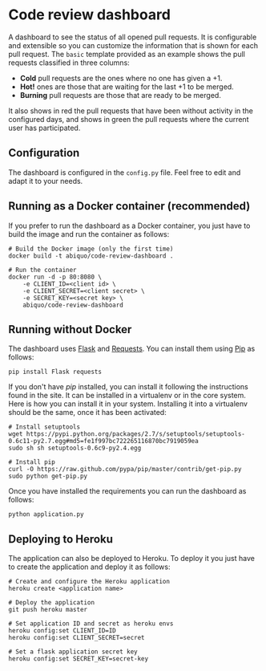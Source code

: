 Code review dashboard
=====================

A dashboard to see the status of all opened pull requests. It is configurable and extensible so you can customize the information that is shown for each pull request. The `basic` template provided as an example shows the pull requests classified in three columns:

* **Cold** pull requests are the ones where no one has given a +1.
* **Hot!** ones are those that are waiting for the last +1 to be merged.
* **Burning** pull requests are those that are ready to be merged.

It also shows in red the pull requests that have been without activity in the configured days, and shows in green the pull requests where the current user has participated.

Configuration
-------------

The dashboard is configured in the `config.py` file. Feel free to edit and adapt it to your needs.

Running as a Docker container (recommended)
-------------------------------------------

If you prefer to run the dashboard as a Docker container, you just have to build the image and
run the container as follows:

    # Build the Docker image (only the first time)
    docker build -t abiquo/code-review-dashboard .

    # Run the container
    docker run -d -p 80:8080 \
        -e CLIENT_ID=<client id> \
        -e CLIENT_SECRET=<client secret> \
        -e SECRET_KEY=<secret key> \
        abiquo/code-review-dashboard

Running without Docker
----------------------

The dashboard uses [Flask](http://flask.pocoo.org/docs/) and [Requests](http://python-requests.org).
You can install them using [Pip](http://www.pip-installer.org) as follows:

    pip install Flask requests

If you don't have *pip* installed, you can install it following the instructions found in the site. It can
be installed in a virtualenv or in the core system. Here is how you can install it in your system. Installing
it into a virtualenv should be the same, once it has been activated:

    # Install setuptools
    wget https://pypi.python.org/packages/2.7/s/setuptools/setuptools-0.6c11-py2.7.egg#md5=fe1f997bc722265116870bc7919059ea
    sudo sh sh setuptools-0.6c9-py2.4.egg

    # Install pip
    curl -O https://raw.github.com/pypa/pip/master/contrib/get-pip.py
    sudo python get-pip.py

Once you have installed the requirements you can run the dashboard as follows:

    python application.py

Deploying to Heroku
-------------------

The application can also be deployed to Heroku. To deploy it you just have to create the application
and deploy it as follows:

    # Create and configure the Heroku application
    heroku create <application name>

    # Deploy the application
    git push heroku master

    # Set application ID and secret as heroku envs
    heroku config:set CLIENT_ID=ID
    heroku config:set CLIENT_SECRET=secret

    # Set a flask application secret key
    heroku config:set SECRET_KEY=secret-key

